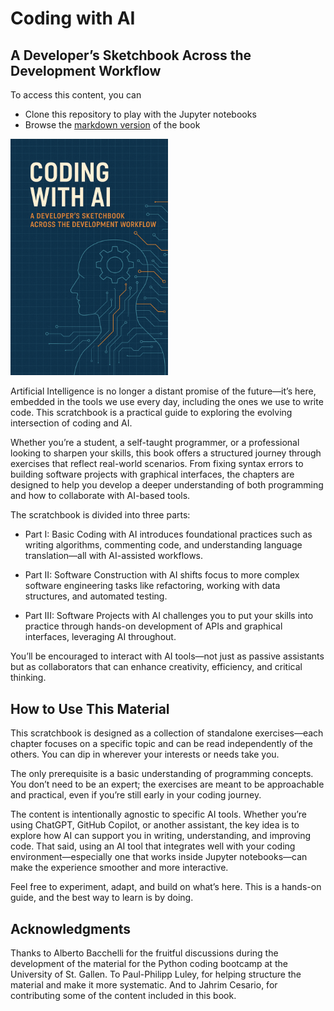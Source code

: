 # Coding with AI
## A Developer’s Sketchbook Across the Development Workflow

To access this content, you can
* Clone this repository to play with the Jupyter notebooks
* Browse the [markdown version](markdown-version/table_of_contents.md) of the book

<img src="cover/cover-coding-with-AI.png" alt="Book Cover" width="50%"/>


Artificial Intelligence is no longer a distant promise of the future—it’s here, embedded in the tools we use every day, including the ones we use to write code. This scratchbook is a practical guide to exploring the evolving intersection of coding and AI. 

Whether you’re a student, a self-taught programmer, or a professional looking to sharpen your skills, this book offers a structured journey through exercises that reflect real-world scenarios. From fixing syntax errors to building software projects with graphical interfaces, the chapters are designed to help you develop a deeper understanding of both programming and how to collaborate with AI-based tools.

The scratchbook is divided into three parts:

* Part I: Basic Coding with AI introduces foundational practices such as writing algorithms, commenting code, and understanding language translation—all with AI-assisted workflows.

* Part II: Software Construction with AI shifts focus to more complex software engineering tasks like refactoring, working with data structures, and automated testing.

* Part III: Software Projects with AI challenges you to put your skills into practice through hands-on development of APIs and graphical interfaces, leveraging AI throughout.

You’ll be encouraged to interact with AI tools—not just as passive assistants but as collaborators that can enhance creativity, efficiency, and critical thinking.


## How to Use This Material

This scratchbook is designed as a collection of standalone exercises—each chapter focuses on a specific topic and can be read independently of the others. You can dip in wherever your interests or needs take you.

The only prerequisite is a basic understanding of programming concepts. You don’t need to be an expert; the exercises are meant to be approachable and practical, even if you’re still early in your coding journey.

The content is intentionally agnostic to specific AI tools. Whether you’re using ChatGPT, GitHub Copilot, or another assistant, the key idea is to explore how AI can support you in writing, understanding, and improving code. That said, using an AI tool that integrates well with your coding environment—especially one that works inside Jupyter notebooks—can make the experience smoother and more interactive.

Feel free to experiment, adapt, and build on what’s here. This is a hands-on guide, and the best way to learn is by doing.

## Acknowledgments

Thanks to Alberto Bacchelli for the fruitful discussions during the development of the material for the Python coding bootcamp at the University of St. Gallen.
To Paul-Philipp Luley, for helping structure the material and make it more systematic.
And to Jahrim Cesario, for contributing some of the content included in this book.
